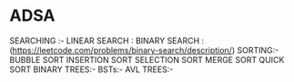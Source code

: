 # ADSA
SEARCHING :-
LINEAR SEARCH : 
BINARY SEARCH : (https://leetcode.com/problems/binary-search/description/)
SORTING:-
BUBBLE SORT
INSERTION SORT
SELECTION SORT
MERGE SORT 
QUICK SORT
BINARY TREES:-
BSTs:-
AVL TREES:-

